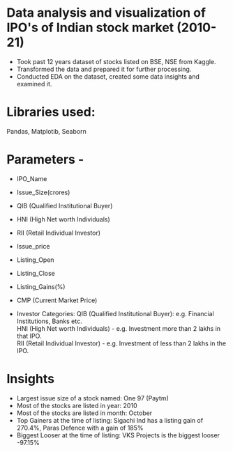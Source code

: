 # Data analysis and visualization of IPO's of Indian stock market (2010-21)
- Took past 12 years dataset of stocks listed on BSE, NSE from Kaggle.
- Transformed the data and prepared it for further processing.
- Conducted EDA on the dataset, created some data insights and examined it.

# Libraries used: 
  Pandas, Matplotib, Seaborn

# Parameters -
- IPO_Name
- Issue_Size(crores)	
- QIB	(Qualified Institutional Buyer)
- HNI	(High Net worth Individuals)
- RII	(Retail Individual Investor)
- Issue_price	
- Listing_Open	
- Listing_Close	
- Listing_Gains(%)	
- CMP (Current Market Price)

- Investor Categories:
QIB	(Qualified Institutional Buyer): e.g. Financial Institutions, Banks etc. <br/>
HNI	(High Net worth Individuals) - e.g. Investment more than 2 lakhs in that IPO. <br/>
RII	(Retail Individual Investor) - e.g. Investment of less than 2 lakhs in the IPO. <br/>

# Insights
- Largest issue size of a stock named: One 97 (Paytm)
- Most of the stocks are listed in year: 2010
- Most of the stocks are listed in month: October
- Top Gainers at the time of listing: Sigachi Ind has a listing gain of 270.4%, Paras Defence with a gain of 185%
- Biggest Looser at the time of listing: VKS Projects is the biggest looser -97.15%
